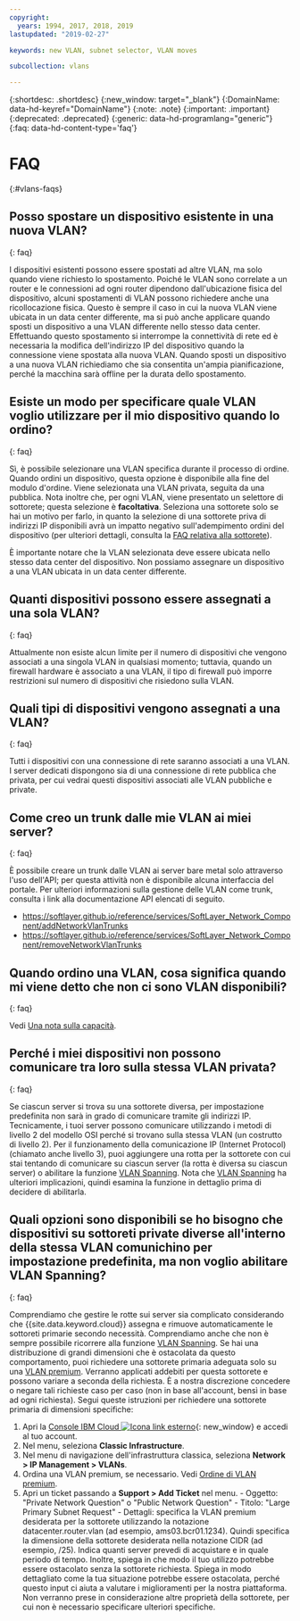 ```yaml
---
copyright:
  years: 1994, 2017, 2018, 2019
lastupdated: "2019-02-27"

keywords: new VLAN, subnet selector, VLAN moves

subcollection: vlans

---
```

{:shortdesc: .shortdesc}
{:new_window: target="_blank"}
{:DomainName: data-hd-keyref="DomainName"}
{:note: .note}
{:important: .important}
{:deprecated: .deprecated}
{:generic: data-hd-programlang="generic"}
{:faq: data-hd-content-type='faq'}

# FAQ
{:#vlans-faqs}


## Posso spostare un dispositivo esistente in una nuova VLAN?
{: faq}

I dispositivi esistenti possono essere spostati ad altre VLAN, ma solo quando viene richiesto lo spostamento. Poiché le VLAN sono correlate a un router e le connessioni ad ogni router dipendono dall'ubicazione fisica del dispositivo, alcuni spostamenti di VLAN possono richiedere anche una ricollocazione fisica. Questo è sempre il caso in cui la nuova VLAN viene ubicata in un data center differente, ma si può anche applicare quando sposti un dispositivo a una VLAN differente nello stesso data center. Effettuando questo spostamento si interrompe la connettività di rete ed è necessaria la modifica dell'indirizzo IP del dispositivo quando la connessione viene spostata alla nuova VLAN. Quando sposti un dispositivo a una nuova VLAN richiediamo che sia consentita un'ampia pianificazione, perché la macchina sarà offline per la durata dello spostamento.


## Esiste un modo per specificare quale VLAN voglio utilizzare per il mio dispositivo quando lo ordino?
{: faq}

Sì, è possibile selezionare una VLAN specifica durante il processo di ordine. Quando ordini un dispositivo, questa opzione è disponibile alla fine del modulo d'ordine. Viene selezionata una VLAN privata, seguita da una pubblica. Nota inoltre che, per ogni VLAN, viene presentato un selettore di sottorete; questa selezione è **facoltativa**. Seleziona una sottorete solo se hai un motivo per farlo, in quanto la selezione di una sottorete priva di indirizzi IP disponibili avrà un impatto negativo sull'adempimento ordini del dispositivo (per ulteriori dettagli, consulta la [FAQ relativa alla sottorete](/docs/infrastructure/subnets?topic=subnets-subnets-faq)).

È importante notare che la VLAN selezionata deve essere ubicata nello stesso data center del dispositivo. Non possiamo assegnare un dispositivo a una VLAN ubicata in un data center differente.


## Quanti dispositivi possono essere assegnati a una sola VLAN?
{: faq}

Attualmente non esiste alcun limite per il numero di dispositivi che vengono associati a una singola VLAN in qualsiasi momento; tuttavia, quando un firewall hardware è associato a una VLAN, il tipo di firewall può imporre restrizioni sul numero di dispositivi che
risiedono sulla VLAN.


## Quali tipi di dispositivi vengono assegnati a una VLAN?
{: faq}

Tutti i dispositivi con una connessione di rete saranno associati a una VLAN. I server dedicati dispongono sia di una connessione di rete pubblica che privata, per cui vedrai questi dispositivi associati alle VLAN pubbliche e private.

## Come creo un trunk dalle mie VLAN ai miei server?
{: faq}

È possibile creare un trunk dalle VLAN ai server bare metal solo attraverso l'uso dell'API; per questa attività non è disponibile alcuna interfaccia del portale.
Per ulteriori informazioni sulla gestione delle VLAN come trunk, consulta i link alla documentazione API elencati di seguito.
* https://softlayer.github.io/reference/services/SoftLayer_Network_Component/addNetworkVlanTrunks
* https://softlayer.github.io/reference/services/SoftLayer_Network_Component/removeNetworkVlanTrunks

## Quando ordino una VLAN, cosa significa quando mi viene detto che non ci sono VLAN disponibili?
{: faq}

Vedi [Una nota sulla capacità](/docs/infrastructure/vlans?topic=vlans-getting-started-with-vlans#a-note-about-capacity).


## Perché i miei dispositivi non possono comunicare tra loro sulla stessa VLAN privata?
{: faq}

Se ciascun server si trova su una sottorete diversa, per impostazione predefinita non sarà in grado di comunicare tramite gli indirizzi IP. Tecnicamente, i tuoi server possono comunicare utilizzando i metodi di livello 2 del modello OSI perché si trovano sulla stessa VLAN (un costrutto di livello 2). Per il funzionamento della comunicazione IP (Internet Protocol) (chiamato anche livello 3), puoi aggiungere una rotta per la sottorete con cui stai tentando di comunicare su ciascun server (la rotta è diversa su ciascun server) o abilitare la funzione [VLAN Spanning](/docs/infrastructure/vlans?topic=vlans-vlan-spanning). Nota che [VLAN Spanning](/docs/infrastructure/vlans?topic=vlans-vlan-spanning) ha ulteriori implicazioni, quindi esamina la funzione in dettaglio prima di decidere di abilitarla.


## Quali opzioni sono disponibili se ho bisogno che dispositivi su sottoreti private diverse all'interno della stessa VLAN comunichino per impostazione predefinita, ma non voglio abilitare VLAN Spanning?
{: faq}

Comprendiamo che gestire le rotte sui server sia complicato considerando che {{site.data.keyword.cloud}} assegna e rimuove automaticamente le sottoreti primarie secondo necessità. Comprendiamo anche che non è sempre possibile ricorrere alla funzione [VLAN Spanning](/docs/infrastructure/vlans?topic=vlans-vlan-spanning). Se hai una distribuzione di grandi dimensioni che è ostacolata da questo comportamento, puoi richiedere una sottorete primaria adeguata solo su una
[VLAN premium](/docs/infrastructure/vlans?topic=vlans-about-vlans#premium-vlans). Verranno applicati addebiti per questa sottorete e possono variare a seconda della richiesta. È a nostra discrezione concedere o negare tali richieste caso per caso (non in base all'account, bensì in base ad ogni richiesta). Segui queste istruzioni per richiedere una sottorete primaria di dimensioni specifiche:

  1. Apri la [Console IBM Cloud ![Icona link esterno](../../icons/launch-glyph.svg "Icona link esterno")](https://{DomainName}/){: new_window} e accedi al tuo account.
  1. Nel menu, seleziona **Classic Infrastructure**.  
  1. Nel menu di navigazione dell'infrastruttura classica, seleziona **Network > IP Management > VLANs**.
  1. Ordina una VLAN premium, se necessario. Vedi [Ordine di VLAN premium](/docs/infrastructure/vlans?topic=vlans-ordering-premium-vlans).
  1. Apri un ticket passando a **Support > Add Ticket** nel menu.
    - Oggetto: "Private Network Question" o "Public Network Question"
    - Titolo: "Large Primary Subnet Request"
    - Dettagli: specifica la VLAN premium desiderata per la sottorete utilizzando la notazione datacenter.router.vlan (ad esempio, ams03.bcr01.1234). Quindi specifica la dimensione della sottorete desiderata nella notazione CIDR (ad esempio, /25). Indica quanti server prevedi di acquistare e in quale periodo di tempo. Inoltre, spiega in che modo il tuo utilizzo potrebbe essere ostacolato senza la sottorete richiesta. Spiega in modo dettagliato come la tua situazione potrebbe essere ostacolata, perché questo input ci aiuta a valutare i miglioramenti per la nostra piattaforma. Non verranno prese in considerazione altre proprietà della sottorete, per cui non è necessario specificare ulteriori specifiche.
